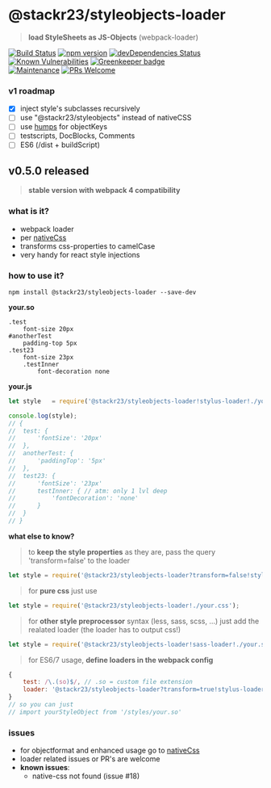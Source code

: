 # @stackr23/styleobjects-loader
> **load StyleSheets as JS-Objects** (webpack-loader)

[![Build Status](https://travis-ci.com/stackr23/styleobjects-loader.svg?branch=master)](https://travis-ci.com/stackr23/styleobjects-loader)
[![npm version](https://badge.fury.io/js/%40stackr23%2Fstyleobjects-loader.svg?v070)](https://badge.fury.io/js/%40stackr23%2Fstyleobjects-loader)
[![devDependencies Status](https://david-dm.org/stackr23/styleobjects-loader/dev-status.svg)](https://david-dm.org/stackr23/styleobjects-loader?type=dev)
[![Known Vulnerabilities](https://snyk.io/test/github/stackr23/styleobjects-loader/badge.svg)](https://snyk.io/test/github/stackr23/styleobjects-loader) [![Greenkeeper badge](https://badges.greenkeeper.io/stackr23/styleobjects-loader.svg)](https://greenkeeper.io/)<br />
[![Maintenance][maintenance-img]][maintenance-url]
[![PRs Welcome][pr-welcome]](http://makeapullrequest.com)

[maintenance-img]: https://img.shields.io/badge/Maintained%3F-yes-green.svg
[maintenance-url]: https://GitHub.com/stackR23/styleobjects-loader/graphs/commit-activity
[pr-welcome]: https://img.shields.io/badge/PRs-welcome-brightgreen.svg?style=flat-square

### v1 roadmap  
* [x] inject style's subclasses recursively  
* [ ] use "@stackr23/styleobjects" instead of nativeCSS  
* [ ] use [humps](https://www.npmjs.com/package/humps) for objectKeys  
* [ ] testscripts, DocBlocks, Comments  
* [ ] ES6 (/dist + buildScript)

## v0.5.0 released  
> __stable version with webpack 4 compatibility__  

### what is it?
* webpack loader
* per [nativeCss](https://github.com/raphamorim/native-css)
* transforms css-properties to camelCase
* very handy for react style injections

### how to use it? 
```npm install @stackr23/styleobjects-loader --save-dev```

__your.so__
```Stylus
.test
	font-size 20px
#anotherTest
	padding-top 5px
.test23
	font-size 23px
    .testInner
        font-decoration none
```

__your.js__
```Javascript
let style 	= require('@stackr23/styleobjects-loader!stylus-loader!./your.so');

console.log(style);
// {
// 	test: {
// 		'fontSize': '20px'
// 	},
// 	anotherTest: {
// 		'paddingTop': '5px'
// 	},
// 	test23: {
// 		'fontSize': '23px'
//      testInner: { // atm: only 1 lvl deep
//          'fontDecoration': 'none'
//      }
// 	}
// }
```

__what else to know?__
> to __keep the style properties__ as they are, pass the query 'transform=false' to the loader  
```Javascript
let style = require('@stackr23/styleobjects-loader?transform=false!stylus-loader!./your.so');
```

> for __pure css__ just use
```Javascript
let style = require('@stackr23/styleobjects-loader!./your.css');
```

> for __other style preprocessor__ syntax (less, sass, scss, ...)
> just add the realated loader (the loader has to output css!)
```Javascript
let style = require('@stackr23/styleobjects-loader!sass-loader!./your.sass');
```

> for ES6/7 usage, __define loaders in the webpack config__  
```Javascript
{
    test: /\.(so)$/, // .so = custom file extension
    loader: '@stackr23/styleobjects-loader?transform=true!stylus-loader'
}
// so you can just
// import yourStyleObject from '/styles/your.so'
```

### issues
* for objectformat and enhanced usage go to [nativeCss](https://github.com/raphamorim/native-css)
* loader related issues or PR's are welcome
* __known issues__: 
    * native-css not found (issue #18)
